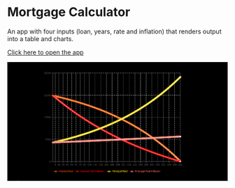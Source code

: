 # Mortgage Calculator

An app with four inputs (loan, years, rate and inflation) that renders output into a table and charts.

[Click here to open the app](https://radimpopp.eu/mortgage-calculator)

![Mortgage Calculator](/src/images/mortgage-calculator-screenshot.png)
